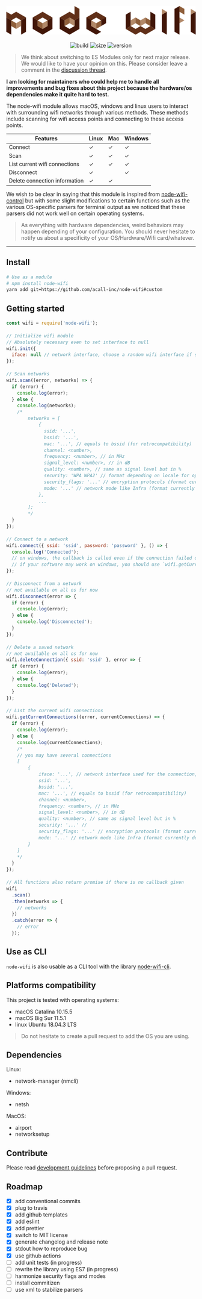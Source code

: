 <div align="center">
<p>
<img src="https://raw.githubusercontent.com/friedrith/assets/master/node-wifi/logo.png" alt="node-wifi" />
<br>
<br>
<img src="https://img.shields.io/github/workflow/status/friedrith/node-wifi/build" alt="build" />
<img src="https://img.shields.io/bundlephobia/min/node-wifi" alt="size" >
<img src="https://img.shields.io/npm/v/node-wifi?color=green&label=npm%20package" alt= "version">
</p>
</div>

> We think about switching to ES Modules only for next major release. We would like to have your opinion on this. Please consider leave a comment in the [discussion thread](https://github.com/friedrith/node-wifi/discussions/170).

**I am looking for maintainers who could help me to handle all improvements and
bug fixes about this project because the hardware/os dependencies make it quite
hard to test.**

The node-wifi module allows macOS, windows and linux users to interact with surrounding wifi networks through various methods. These methods include scanning for wifi access points and connecting to these access points.

<div align="center">

| Features                      | Linux | Mac | Windows |
| ----------------------------- | ----- | --- | ------- |
| Connect                       | ✓     | ✓   | ✓       |
| Scan                          | ✓     | ✓   | ✓       |
| List current wifi connections | ✓     | ✓   | ✓       |
| Disconnect                    | ✓     |     | ✓       |
| Delete connection information | ✓     | ✓   |         |

</div>

We wish to be clear in saying that this module is inspired from [node-wifi-control](https://github.com/msolters/wifi-control-node) but with some slight modifications to certain functions such as the various OS-specific parsers for terminal output as we noticed that these parsers did not work well on certain operating systems.

> As everything with hardware dependencies, weird behaviors may happen depending of your configuration. You should never hesitate to notify us about a specificity of your OS/Hardware/Wifi card/whatever.

---

## Install

```bash
# Use as a module
# npm install node-wifi
yarn add git+https://github.com/acall-inc/node-wifi#custom
```

## Getting started

```javascript
const wifi = require('node-wifi');

// Initialize wifi module
// Absolutely necessary even to set interface to null
wifi.init({
  iface: null // network interface, choose a random wifi interface if set to null
});

// Scan networks
wifi.scan((error, networks) => {
  if (error) {
    console.log(error);
  } else {
    console.log(networks);
    /*
        networks = [
            {
              ssid: '...',
              bssid: '...',
              mac: '...', // equals to bssid (for retrocompatibility)
              channel: <number>,
              frequency: <number>, // in MHz
              signal_level: <number>, // in dB
              quality: <number>, // same as signal level but in %
              security: 'WPA WPA2' // format depending on locale for open networks in Windows
              security_flags: '...' // encryption protocols (format currently depending of the OS)
              mode: '...' // network mode like Infra (format currently depending of the OS)
            },
            ...
        ];
        */
  }
});

// Connect to a network
wifi.connect({ ssid: 'ssid', password: 'password' }, () => {
  console.log('Connected');
  // on windows, the callback is called even if the connection failed due to netsh limitations
  // if your software may work on windows, you should use `wifi.getCurrentConnections` to check if the connection succeeded
});

// Disconnect from a network
// not available on all os for now
wifi.disconnect(error => {
  if (error) {
    console.log(error);
  } else {
    console.log('Disconnected');
  }
});

// Delete a saved network
// not available on all os for now
wifi.deleteConnection({ ssid: 'ssid' }, error => {
  if (error) {
    console.log(error);
  } else {
    console.log('Deleted');
  }
});

// List the current wifi connections
wifi.getCurrentConnections((error, currentConnections) => {
  if (error) {
    console.log(error);
  } else {
    console.log(currentConnections);
    /*
    // you may have several connections
    [
        {
            iface: '...', // network interface used for the connection, not available on macOS
            ssid: '...',
            bssid: '...',
            mac: '...', // equals to bssid (for retrocompatibility)
            channel: <number>,
            frequency: <number>, // in MHz
            signal_level: <number>, // in dB
            quality: <number>, // same as signal level but in %
            security: '...' //
            security_flags: '...' // encryption protocols (format currently depending of the OS)
            mode: '...' // network mode like Infra (format currently depending of the OS)
        }
    ]
    */
  }
});

// All functions also return promise if there is no callback given
wifi
  .scan()
  .then(networks => {
    // networks
  })
  .catch(error => {
    // error
  });
```


## Use as CLI

`node-wifi` is also usable as a CLI tool with the library [node-wifi-cli](https://github.com/friedrith/node-wifi-cli).

## Platforms compatibility

This project is tested with operating systems:

- macOS Catalina 10.15.5
- macOS Big Sur 11.5.1
- linux Ubuntu 18.04.3 LTS

> Do not hesitate to create a pull request to add the OS you are using.

## Dependencies

Linux:

- network-manager (nmcli)

Windows:

- netsh

MacOS:

- airport
- networksetup

## Contribute

Please read [development guidelines](./CONTRIBUTING.md) before proposing a pull request.

## Roadmap

- [x] add conventional commits
- [x] plug to travis
- [x] add github templates
- [x] add eslint
- [x] add prettier
- [x] switch to MIT license
- [x] generate changelog and release note
- [x] stdout how to reproduce bug
- [x] use github actions
- [ ] add unit tests (in progress)
- [ ] rewrite the library using ES7 (in progress)
- [ ] harmonize security flags and modes
- [ ] install commitizen
- [ ] use xml to stabilize parsers
